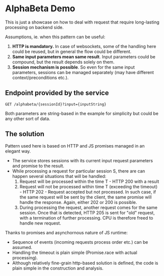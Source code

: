 # AlphaBeta Demo

This is just a showcase on how to deal with request that require long-lasting processing on backend side.

Assumptions, ie. when this pattern can be useful:

1. **HTTP is mandatory.** In case of websockets, some of the handling here could be reused, but in general the flow could be different.
1. **Same input parameters mean same result**. Input parameters could be compound, but the result depends solely on them.
1. **Session mechanism is possible**. So even for the same input parameters, sessions can be managed separately (may have different context/preconditions etc.).

## Endpoint provided by the service

```http
GET /alphabeta/{sessionId}?input={inputString}
```

Both parameters are string-based in the example for simplicity but could be any other sort of data.

## The solution

Pattern used here is based on HTTP and JS promises managed in an elegant way.

  * The service stores sessions with its current input request parameters and promise to the result.
  * While processing a request for particular session S, there are can happen several situations that will be handled:
    1. Request will be processed within the time T - HTTP 200 with a result
    1. Request will not be processed within time T (exceeding the timeout) - HTTP 202 - Request accepted but not processed. In such case, if the same request will be sent by the client, the same promise will handle the response. Again, either 202 or 200 is possible.
    1. During processing the request, another request comes for the same session. Once that is detected, HTTP 205 is sent for "old" request, with a termination of further processing. CPU is therefore freed to handle new request.

Thanks to promises and asynchornous nature of JS runtime:
  * Sequence of events (incoming requests process order etc.) can be assumed.
  * Handling the timeout is plain simple (Promise.race with actual processing).
  * Although relatively fine-grain http-based solution is defined, the code is plain simple in the construction and analysis.